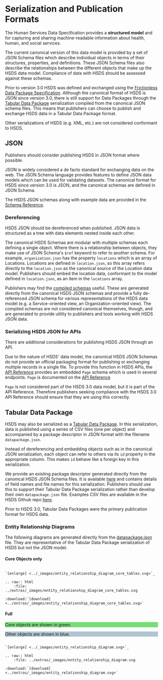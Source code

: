 Serialization and Publication Formats
====================================

The Human Services Data Specification provides a **structured model** and for capturing and sharing machine-readable information about health, human, and social services.

The current canonical version of this data model is provided by a set of JSON Schema files which describe individual objects in terms of their structures, properties, and definitions. These JSON Schema files also describe the relationships between the different objects that make up the HSDS data model. Compliance of data with HSDS should be assessed against these schemas.

Prior to version 3.0 HSDS was defined and exchanged using the [Frictionless Data Package Specification](https://specs.frictionlessdata.io/data-package/). Although the canonical format of HSDS is JSON since version 3.0, there is still support for Data Packages through the [Tabular Data Package](https://specs.frictionlessdata.io/tabular-data-package/#specification) serialization compiled from the canonical JSON schema files. This means that publishers can choose to publish and exchange HSDS data in a Tabular Data Package format.

Other serializations of HSDS (e.g. XML, etc.) are not considered conformant to HSDS.

## JSON

Publishers should consider publishing HSDS in JSON format where possible.

JSON is widely considered a de facto standard for exchanging data on the web. The JSON Schema language provides features to define JSON data models which can be used for validating datasets. The canonical format for HSDS since version 3.0 is JSON, and the canonical schemas are defined in JSON Schema.

The HSDS JSON schemas along with example data are provided in the [Schema Reference](schema_reference).

### Dereferencing

HSDS JSON should be dereferenced when published. JSON data is structured as a tree with data elements nested inside each other.

The canonical HSDS Schemas are modular with multiple schemas each defining a single object. Where there is a relationship between objects, they make use of JSON Schema's `$ref` keyword to refer to another schema. For example, `organization.json` has the property `locations` which is an array of Locations. Locations are defined in `location.json`, so this array refers directly to the `location.json` as the canonical source of the Location data model. Publishers should embed the location data, conformant to the model defined in `location.json`, as an item in the `locations` array.

Publishers may find the [compiled schemas](https://github.com/openreferral/specification/tree/3.0/schema/compiled) useful. These are generated directly from the canonical HSDS JSON schemas and provide a fully de-referenced JSON schema for various representations of the HSDS data model (e.g. a Service-oriented view, an Organization-oriented view). The compiled schemas are not considered canonical themselves, though, and are generated to provide utility to publishers and tools working with HSDS JSON data.

### Serializing HSDS JSON for APIs

There are additional considerations for publishing HSDS JSON through an API.

Due to the nature of HSDS' data model, the canonical HSDS JSON Schemas do not provide an official packaging format for publishing or exchanging multiple records in a single file. To provide this function in HSDS APIs, the [API Reference](api_reference) provides an embedded `Page` schema which is used in several endpoints. `Page` is documented on the [API Reference](api_reference.md#lists-and-pagination)

`Page` is not considered part of the HSDS 3.0 data model, but it is part of the API Reference. Therefore publishers seeking compliance with the HSDS 3.0 API Reference should ensure that they are using this correctly.

## Tabular Data Package

HSDS may also be serialized as a [Tabular Data Package](https://specs.frictionlessdata.io/tabular-data-package/#specification). In this serialization, data is published using a series of CSV files (one per object) and accompanied by a package descriptor in JSON format with the filename `datapackage.json`.

Instead of dereferencing and embedding objects such as in the canonical JSON serialization, each object can refer to others via its `id` property in the appropriate column. This makes `id` behave like a foreign key in this serialization.

We provide an existing package descriptor generated directly from the canonical HSDS JSON Schema files. It is available [here](../../datapackage.json) and contains details of field names and file names for this serialization. Publishers should use this to support their Tabular Data Package serialization rather than develop their own `datapackage.json` file. Examples CSV files are available in the HSDS Github repo [here](https://github.com/openreferral/specification/tree/3.0/examples/csv).

Prior to HSDS 3.0, Tabular Data Packages were the primary publication format for HSDS data.

### Entity Relationship Diagrams

The following diagrams are generated directly from the [datapackage.json](https://raw.githubusercontent.com/openreferral/specification/3.0/datapackage.json) file. They are representative of the Tabular Data Package serialization of HSDS but not the JSON model.

#### Core Objects only

```{eval-rst}

`[enlarge] <../_images/entity_relationship_diagram_core_tables.svg>`_

.. raw:: html
    :file: ../extras/_images/entity_relationship_diagram_core_tables.svg
    
:download:`[download] <../extras/_images/entity_relationship_diagram_core_tables.svg>`
```

#### Full

<div style="background-color: #77DD77;">

Core objects are shown in green.

</div>

<div style="background-color: #AEC6CF;">

Other objects are shown in blue.

</div>

```{eval-rst}

`[enlarge] <../_images/entity_relationship_diagram.svg>`_

.. raw:: html
    :file: ../extras/_images/entity_relationship_diagram.svg
    
:download:`[download] <../extras/_images/entity_relationship_diagram.svg>`

```
